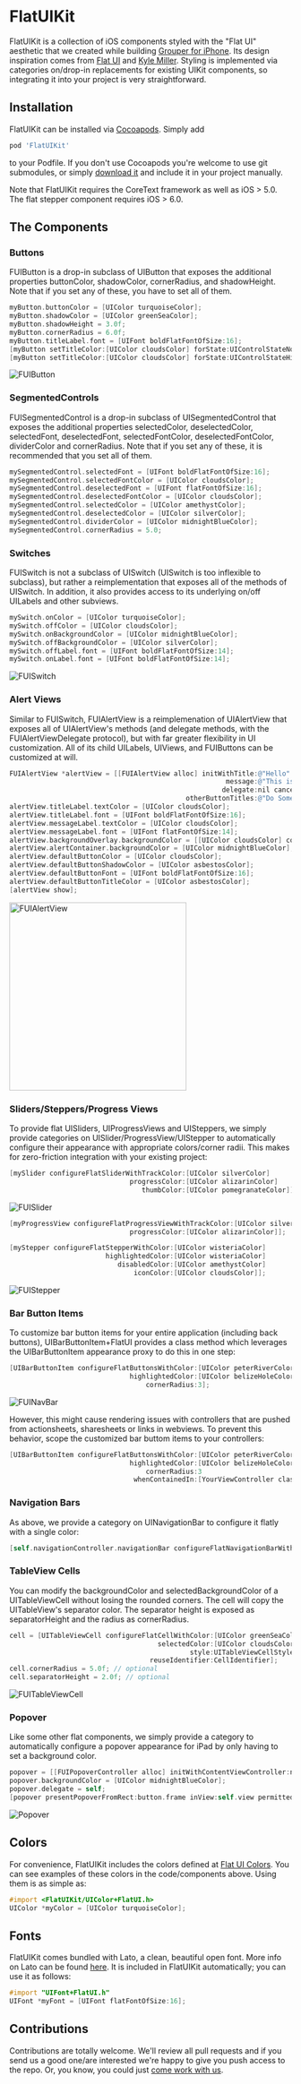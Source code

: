 FlatUIKit
======

FlatUIKit is a collection of iOS components styled with the "Flat UI" aesthetic that we created while building [Grouper for iPhone](http://www.joingrouper.com/ios). Its design inspiration comes from [Flat UI](http://designmodo.github.io/Flat-UI/) and [Kyle Miller](http://kylemillercreative.com/#item=grouper). Styling is implemented via categories on/drop-in replacements for existing UIKit components, so integrating it into your project is very straightforward.

Installation
-------

FlatUIKit can be installed via [Cocoapods](http://cocoapods.org/). Simply add

```ruby
pod 'FlatUIKit'
```

to your Podfile. If you don't use Cocoapods you're welcome to use git submodules, or simply [download it](https://github.com/Grouper/FlatUIKit/archive/master.zip) and include it in your project manually.

Note that FlatUIKit requires the CoreText framework as well as iOS > 5.0. The flat stepper component requires iOS > 6.0.

The Components
-------

### Buttons

FUIButton is a drop-in subclass of UIButton that exposes the additional properties buttonColor, shadowColor, cornerRadius, and shadowHeight. Note that if you set any of these, you have to set all of them.

```objective-c
myButton.buttonColor = [UIColor turquoiseColor];
myButton.shadowColor = [UIColor greenSeaColor];
myButton.shadowHeight = 3.0f;
myButton.cornerRadius = 6.0f;
myButton.titleLabel.font = [UIFont boldFlatFontOfSize:16];
[myButton setTitleColor:[UIColor cloudsColor] forState:UIControlStateNormal];
[myButton setTitleColor:[UIColor cloudsColor] forState:UIControlStateHighlighted];
```

![FUIButton](https://raw.github.com/Grouper/FlatUIKit/master/Example/README%20images/fuibutton-small.gif)

### SegmentedControls

FUISegmentedControl is a drop-in subclass of UISegmentedControl that exposes the additional properties selectedColor, deselectedColor, selectedFont, deselectedFont, selectedFontColor, deselectedFontColor, dividerColor and cornerRadius. Note that if you set any of these, it is recommended that you set all of them.

```objective-c
mySegmentedControl.selectedFont = [UIFont boldFlatFontOfSize:16];
mySegmentedControl.selectedFontColor = [UIColor cloudsColor];
mySegmentedControl.deselectedFont = [UIFont flatFontOfSize:16];
mySegmentedControl.deselectedFontColor = [UIColor cloudsColor];
mySegmentedControl.selectedColor = [UIColor amethystColor];
mySegmentedControl.deselectedColor = [UIColor silverColor];
mySegmentedControl.dividerColor = [UIColor midnightBlueColor];
mySegmentedControl.cornerRadius = 5.0;
```

### Switches

FUISwitch is not a subclass of UISwitch (UISwitch is too inflexible to subclass), but rather a reimplementation that exposes all of the methods of UISwitch. In addition, it also provides access to its underlying on/off UILabels and other subviews.

```objective-c
mySwitch.onColor = [UIColor turquoiseColor];
mySwitch.offColor = [UIColor cloudsColor];
mySwitch.onBackgroundColor = [UIColor midnightBlueColor];
mySwitch.offBackgroundColor = [UIColor silverColor];
mySwitch.offLabel.font = [UIFont boldFlatFontOfSize:14];
mySwitch.onLabel.font = [UIFont boldFlatFontOfSize:14];
```

![FUISwitch](https://raw.github.com/Grouper/FlatUIKit/master/Example/README%20images/fuiswitch-small.gif)

### Alert Views

Similar to FUISwitch, FUIAlertView is a reimplemenation of UIAlertView that exposes all of UIAlertView's methods (and delegate methods, with the FUIAlertViewDelegate protocol), but with far greater flexibility in UI customization. All of its child UILabels, UIViews, and FUIButtons can be customized at will.

```objective-c
FUIAlertView *alertView = [[FUIAlertView alloc] initWithTitle:@"Hello"
                                                      message:@"This is an alert view"
                                                     delegate:nil cancelButtonTitle:@"Dismiss"
                                            otherButtonTitles:@"Do Something", nil];
alertView.titleLabel.textColor = [UIColor cloudsColor];
alertView.titleLabel.font = [UIFont boldFlatFontOfSize:16];
alertView.messageLabel.textColor = [UIColor cloudsColor];
alertView.messageLabel.font = [UIFont flatFontOfSize:14];
alertView.backgroundOverlay.backgroundColor = [[UIColor cloudsColor] colorWithAlphaComponent:0.8];
alertView.alertContainer.backgroundColor = [UIColor midnightBlueColor];
alertView.defaultButtonColor = [UIColor cloudsColor];
alertView.defaultButtonShadowColor = [UIColor asbestosColor];
alertView.defaultButtonFont = [UIFont boldFlatFontOfSize:16];
alertView.defaultButtonTitleColor = [UIColor asbestosColor];
[alertView show];
```

<img src='https://raw.github.com/Grouper/FlatUIKit/master/Example/README%20images/fuialertview.gif' alt='FUIAlertView' width=316 height=336 />

### Sliders/Steppers/Progress Views
To provide flat UISliders, UIProgressViews and UISteppers, we simply provide categories on UISlider/ProgressView/UIStepper to automatically configure their appearance with appropriate colors/corner radii. This makes for zero-friction integration with your existing project:

```objective-c
[mySlider configureFlatSliderWithTrackColor:[UIColor silverColor]
                              progressColor:[UIColor alizarinColor]
                                 thumbColor:[UIColor pomegranateColor]];
```

![FUISlider](https://raw.github.com/Grouper/FlatUIKit/master/Example/README%20images/fuislider-small.gif)

```objective-c
[myProgressView configureFlatProgressViewWithTrackColor:[UIColor silverColor]
                              progressColor:[UIColor alizarinColor]];

[myStepper configureFlatStepperWithColor:[UIColor wisteriaColor]
                        highlightedColor:[UIColor wisteriaColor]
                           disabledColor:[UIColor amethystColor]
                               iconColor:[UIColor cloudsColor]];
```

![FUIStepper](https://raw.github.com/Grouper/FlatUIKit/master/Example/README%20images/fuistepper-small.gif)

### Bar Button Items
To customize bar button items for your entire application (including back buttons), UIBarButtonItem+FlatUI provides a class method which leverages the UIBarButtonItem appearance proxy to do this in one step:

```objective-c
[UIBarButtonItem configureFlatButtonsWithColor:[UIColor peterRiverColor]
                              highlightedColor:[UIColor belizeHoleColor]
                                  cornerRadius:3];
```

![FUINavBar](https://raw.github.com/Grouper/FlatUIKit/master/Example/README%20images/fuinavbar-small.gif)

However, this might cause rendering issues with controllers that are pushed from actionsheets, sharesheets or links in webviews. To prevent this behavior, scope the customized bar buttom items to your controllers:

```objective-c
[UIBarButtonItem configureFlatButtonsWithColor:[UIColor peterRiverColor]
                              highlightedColor:[UIColor belizeHoleColor]
                                  cornerRadius:3
                               whenContainedIn:[YourViewController class]];
```

### Navigation Bars
As above, we provide a category on UINavigationBar to configure it flatly with a single color:

```objective-c
[self.navigationController.navigationBar configureFlatNavigationBarWithColor:[UIColor midnightBlueColor]];
```

### TableView Cells
You can modify the backgroundColor and selectedBackgroundColor of a UITableViewCell without losing the rounded corners. The cell will copy the UITableView's separator color. The separator height is exposed as separatorHeight and the radius as cornerRadius.

```objective-c
cell = [UITableViewCell configureFlatCellWithColor:[UIColor greenSeaColor]
                                     selectedColor:[UIColor cloudsColor]
                                             style:UITableViewCellStyleDefault
                                   reuseIdentifier:CellIdentifier];
cell.cornerRadius = 5.0f; // optional
cell.separatorHeight = 2.0f; // optional
```

![FUITableViewCell](https://raw.github.com/Grouper/FlatUIKit/master/Example/README%20images/fuitableview-small.png)


### Popover
Like some other flat components, we simply provide a category to automatically configure a popover appearance for iPad by only having to set a background color.

```objective-c
popover = [[FUIPopoverController alloc] initWithContentViewController:nc];
popover.backgroundColor = [UIColor midnightBlueColor];
popover.delegate = self;
[popover presentPopoverFromRect:button.frame inView:self.view permittedArrowDirections:UIPopoverArrowDirectionAny animated:YES];
```

![Popover](https://raw.github.com/Grouper/FlatUIKit/master/Example/README%20images/fuipopovercontroller-small.png)

Colors
-------

For convenience, FlatUIKit includes the colors defined at [Flat UI Colors](http://flatuicolors.com/). You can see examples of these colors in the code/components above. Using them is as simple as:

```objective-c
#import <FlatUIKit/UIColor+FlatUI.h>
UIColor *myColor = [UIColor turquoiseColor];
```

Fonts
-------

FlatUIKit comes bundled with Lato, a clean, beautiful open font. More info on Lato can be found [here](http://www.latofonts.com/). It is included in FlatUIKit automatically; you can use it as follows:

```objective-c
#import "UIFont+FlatUI.h"
UIFont *myFont = [UIFont flatFontOfSize:16];
```

Contributions
--------

Contributions are totally welcome. We'll review all pull requests and if you send us a good one/are interested we're happy to give you push access to the repo. Or, you know, you could just [come work with us](http://www.joingrouper.com/jobs).

